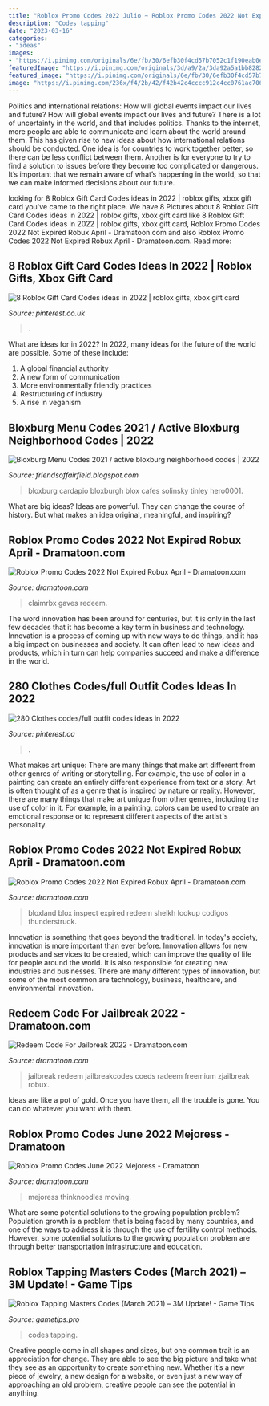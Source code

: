 ```yaml
---
title: "Roblox Promo Codes 2022 Julio ~ Roblox Promo Codes 2022 Not Expired Robux April"
description: "Codes tapping"
date: "2023-03-16"
categories:
- "ideas"
images:
- "https://i.pinimg.com/originals/6e/fb/30/6efb30f4cd57b7052c1f190eab0ecc02.jpg"
featuredImage: "https://i.pinimg.com/originals/3d/a9/2a/3da92a5a1bb82823608310e603b1b37a.jpg"
featured_image: "https://i.pinimg.com/originals/6e/fb/30/6efb30f4cd57b7052c1f190eab0ecc02.jpg"
image: "https://i.pinimg.com/236x/f4/2b/42/f42b42c4cccc912c4cc0761ac70619ba.jpg"
---
```



Politics and international relations: How will global events impact our lives and future?
How will global events impact our lives and future? There is a lot of uncertainty in the world, and that includes politics. Thanks to the internet, more people are able to communicate and learn about the world around them. This has given rise to new ideas about how international relations should be conducted. 
One idea is for countries to work together better, so there can be less conflict between them. Another is for everyone to try to find a solution to issues before they become too complicated or dangerous. It’s important that we remain aware of what’s happening in the world, so that we can make informed decisions about our future.

	

		
looking for 8 Roblox Gift Card Codes ideas in 2022 | roblox gifts, xbox gift card you've came to the right place. We have 8 Pictures about 8 Roblox Gift Card Codes ideas in 2022 | roblox gifts, xbox gift card like 8 Roblox Gift Card Codes ideas in 2022 | roblox gifts, xbox gift card, Roblox Promo Codes 2022 Not Expired Robux April - Dramatoon.com and also Roblox Promo Codes 2022 Not Expired Robux April - Dramatoon.com. Read more:
		
    
## 8 Roblox Gift Card Codes Ideas In 2022 | Roblox Gifts, Xbox Gift Card

<img loading=lazy src="https://i.pinimg.com/236x/f4/2b/42/f42b42c4cccc912c4cc0761ac70619ba.jpg" onerror="this.onerror=null;this.src='https://tse4.mm.bing.net/th?id=OIP.OLsVVAFDBsP0BIrqUC9mxwDsFi&amp;pid=15.1';" alt="8 Roblox Gift Card Codes ideas in 2022 | roblox gifts, xbox gift card">

_Source: pinterest.co.uk_

>. 

	

What are ideas for in 2022?
In 2022, many ideas for the future of the world are possible. Some of these include: 
1. A global financial authority 
2. A new form of communication 
3. More environmentally friendly practices 
4. Restructuring of industry 
5. A rise in veganism 

    
## Bloxburg Menu Codes 2021 / Active Bloxburg Neighborhood Codes | 2022

<img loading=lazy src="https://i.pinimg.com/474x/3b/f8/ae/3bf8ae08433257812ee2e17c0727de74.jpg" onerror="this.onerror=null;this.src='https://tse4.mm.bing.net/th?id=OIP.S25Zs6oUEa2mnh4ZR9VTYAAAAA&amp;pid=15.1';" alt="Bloxburg Menu Codes 2021 / active bloxburg neighborhood codes | 2022">

_Source: friendsoffairfield.blogspot.com_

>bloxburg cardapio bloxburgh blox cafes solinsky tinley hero0001. 

	

What are big ideas?
Ideas are powerful. They can change the course of history. But what makes an idea original, meaningful, and inspiring?

    
## Roblox Promo Codes 2022 Not Expired Robux April - Dramatoon.com

<img loading=lazy src="https://i.pinimg.com/originals/6e/fb/30/6efb30f4cd57b7052c1f190eab0ecc02.jpg" onerror="this.onerror=null;this.src='https://tse2.mm.bing.net/th?id=OIP.Ly7tdFMRnOywH20nzvXGzQHaFj&amp;pid=15.1';" alt="Roblox Promo Codes 2022 Not Expired Robux April - Dramatoon.com">

_Source: dramatoon.com_

>claimrbx gaves redeem. 

	

The word innovation has been around for centuries, but it is only in the last few decades that it has become a key term in business and technology. Innovation is a process of coming up with new ways to do things, and it has a big impact on businesses and society. It can often lead to new ideas and products, which in turn can help companies succeed and make a difference in the world.

    
## 280 Clothes Codes/full Outfit Codes Ideas In 2022

<img loading=lazy src="https://i.pinimg.com/236x/a8/ff/62/a8ff629e4c71f349a07e1d70363c8899.jpg" onerror="this.onerror=null;this.src='https://tse1.mm.bing.net/th?id=OIP.aqC_BJ3HJ-gh3SC4FojgmgDrDs&amp;pid=15.1';" alt="280 Clothes codes/full outfit codes ideas in 2022">

_Source: pinterest.ca_

>. 

	

What makes art unique: There are many things that make art different from other genres of writing or storytelling. For example, the use of color in a painting can create an entirely different experience from text or a story.
Art is often thought of as a genre that is inspired by nature or reality. However, there are many things that make art unique from other genres, including the use of color in it. For example, in a painting, colors can be used to create an emotional response or to represent different aspects of the artist's personality.

    
## Roblox Promo Codes 2022 Not Expired Robux April - Dramatoon.com

<img loading=lazy src="https://i.pinimg.com/564x/89/e9/91/89e99154f10200e9ecf543e057cd760e.jpg" onerror="this.onerror=null;this.src='https://tse3.mm.bing.net/th?id=OIP.BBN18GGWeejYYBmiMz-QHgAAAA&amp;pid=15.1';" alt="Roblox Promo Codes 2022 Not Expired Robux April - Dramatoon.com">

_Source: dramatoon.com_

>bloxland blox inspect expired redeem sheikh lookup codigos thunderstruck. 

	

Innovation is something that goes beyond the traditional. In today's society, innovation is more important than ever before. Innovation allows for new products and services to be created, which can improve the quality of life for people around the world. It is also responsible for creating new industries and businesses. There are many different types of innovation, but some of the most common are technology, business, healthcare, and environmental innovation.

    
## Redeem Code For Jailbreak 2022 - Dramatoon.com

<img loading=lazy src="https://i.pinimg.com/originals/3d/a9/2a/3da92a5a1bb82823608310e603b1b37a.jpg" onerror="this.onerror=null;this.src='https://tse4.mm.bing.net/th?id=OIP.DQb2wYEqC3UZ9VULHdhpLAHaD5&amp;pid=15.1';" alt="Redeem Code For Jailbreak 2022 - Dramatoon.com">

_Source: dramatoon.com_

>jailbreak redeem jailbreakcodes coeds radeem freemium zjailbreak robux. 

	

Ideas are like a pot of gold. Once you have them, all the trouble is gone. You can do whatever you want with them.

    
## Roblox Promo Codes June 2022 Mejoress - Dramatoon

<img loading=lazy src="https://i.ytimg.com/vi/TPvVTZ89WMM/hqdefault.jpg" onerror="this.onerror=null;this.src='https://tse2.mm.bing.net/th?id=OIP.-piBmnJQqny5s-RY2L_l-gHaFj&amp;pid=15.1';" alt="Roblox Promo Codes June 2022 Mejoress - Dramatoon">

_Source: dramatoon.com_

>mejoress thinknoodles moving. 

	

What are some potential solutions to the growing population problem?
Population growth is a problem that is being faced by many countries, and one of the ways to address it is through the use of fertility control methods. However, some potential solutions to the growing population problem are through better transportation infrastructure and education.

    
## Roblox Tapping Masters Codes (March 2021) – 3M Update! - Game Tips

<img loading=lazy src="https://cdn.gametips.pro/roblox-world-zero-codes-900x506-1-760x506.jpeg" onerror="this.onerror=null;this.src='https://tse3.mm.bing.net/th?id=OIP.Jlt_m8zB6iCeSNhBsfoQGAHaE7&amp;pid=15.1';" alt="Roblox Tapping Masters Codes (March 2021) – 3M Update! - Game Tips">

_Source: gametips.pro_

>codes tapping. 

	

Creative people come in all shapes and sizes, but one common trait is an appreciation for change. They are able to see the big picture and take what they see as an opportunity to create something new. Whether it’s a new piece of jewelry, a new design for a website, or even just a new way of approaching an old problem, creative people can see the potential in anything.

